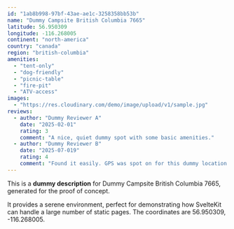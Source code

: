 ```yaml
---
id: "1ab8b998-97bf-43ae-ae1c-3258358bb53b"
name: "Dummy Campsite British Columbia 7665"
latitude: 56.950309
longitude: -116.268005
continent: "north-america"
country: "canada"
region: "british-columbia"
amenities:
  - "tent-only"
  - "dog-friendly"
  - "picnic-table"
  - "fire-pit"
  - "ATV-access"
images:
  - "https://res.cloudinary.com/demo/image/upload/v1/sample.jpg"
reviews:
  - author: "Dummy Reviewer A"
    date: "2025-02-01"
    rating: 3
    comment: "A nice, quiet dummy spot with some basic amenities."
  - author: "Dummy Reviewer B"
    date: "2025-07-019"
    rating: 4
    comment: "Found it easily. GPS was spot on for this dummy location."
---
```


This is a **dummy description** for Dummy Campsite British Columbia 7665, generated for the proof of concept.

It provides a serene environment, perfect for demonstrating how SvelteKit can handle a large number of static pages. The coordinates are 56.950309, -116.268005.
